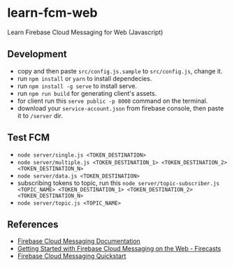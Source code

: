 # learn-fcm-web
Learn Firebase Cloud Messaging for Web (Javascript)

## Development
* copy and then paste `src/config.js.sample` to `src/config.js`, change it.
* run `npm install` or `yarn` to install dependecies.
* run `npm install -g serve` to install serve.
* run `npm run build` for generating client's assets.
* for client run this `serve public -p 8000` command on the terminal.
* download your `service-account.json` from firebase console, then paste it to `/server` dir.

## Test FCM
* `node server/single.js <TOKEN_DESTINATION>`
* `node server/multiple.js <TOKEN_DESTINATION_1> <TOKEN_DESTINATION_2> <TOKEN_DESTINATION_N>`
* `node server/data.js <TOKEN_DESTINATION>`
* subscribing tokens to topic, run this `node server/topic-subscriber.js <TOPIC_NAME> <TOKEN_DESTINATION_1> <TOKEN_DESTINATION_2> <TOKEN_DESTINATION_N>`
* `node server/topic.js <TOPIC_NAME>`


## References
* [Firebase Cloud Messaging Documentation](https://firebase.google.com/docs/cloud-messaging/index)
* [Getting Started with Firebase Cloud Messaging on the Web - Firecasts](https://www.youtube.com/watch?v=BsCBCudx58g)
* [Firebase Cloud Messaging Quickstart](https://github.com/firebase/quickstart-js/tree/master/messaging)
